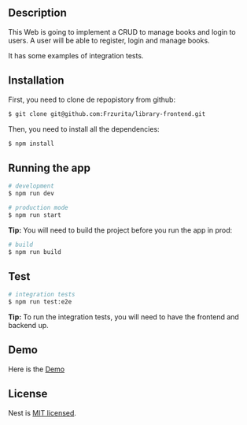 ## Description
This Web is going to implement a CRUD to manage books and login to users. A user will be able to register, login and manage books.

It has some examples of integration tests.

## Installation
First, you need to clone de repopistory from github:
```bash
$ git clone git@github.com:Frzurita/library-frontend.git
```

Then, you need to install all the dependencies:

```bash
$ npm install
```

## Running the app

```bash
# development
$ npm run dev

# production mode
$ npm run start
```
**Tip:** You will need to build the project before you run the app in prod:
```bash
# build
$ npm run build
```

## Test

```bash
# integration tests
$ npm run test:e2e
```
**Tip:** To run the integration tests, you will need to have the frontend and backend up.


## Demo
Here is the [Demo](https://aws-book-library.netlify.app/)


## License

Nest is [MIT licensed](LICENSE).
